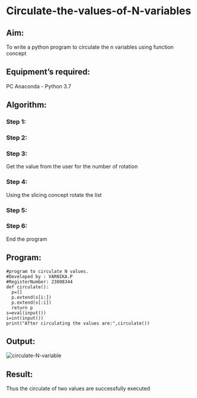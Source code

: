 # Circulate-the-values-of-N-variables
## Aim:
To write a python program to circulate the n variables using function concept
## Equipment’s required:
PC
Anaconda - Python 3.7
## Algorithm: 
### Step 1: 
### Step 2: 
### Step 3: 
Get the value from the user for the number of rotation
### Step 4: 
Using the slicing concept rotate the list

### Step 5: 
### Step 6: 
End the program

## Program:
```
#program to circulate N values.
#Developed by : VARNIKA.P
#RegisterNumber: 23008344
def circulate():
  p=[]
  p.extend(s[i:])
  p.extend(s[:i])
  return p
s=eval(input())
i=int(input())
print("After circulating the values are:",circulate())
```


## Output:
![circulate-N-variable](https://github.com/23008344/Circulate-the-values-of-N-variables/assets/145742655/ff5fac68-49e1-421b-931b-ce3e1a793d19)



## Result:
Thus the circulate of two values are successfully executed
